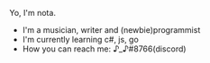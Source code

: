 Yo, I'm nota.

-  I'm a musician, writer and (newbie)programmist
-  I'm currently learning c#, js, go
-  How you can reach me: ♪_♪#8766(discord)



